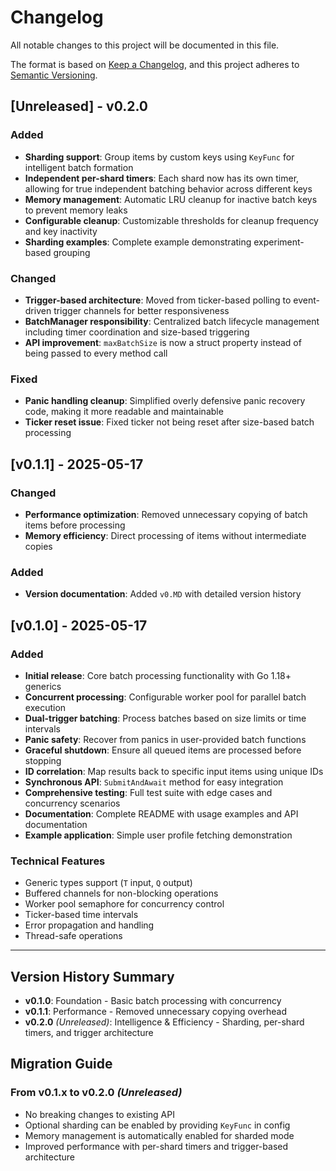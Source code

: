 # Changelog

All notable changes to this project will be documented in this file.

The format is based on [Keep a Changelog](https://keepachangelog.com/en/1.0.0/),
and this project adheres to [Semantic Versioning](https://semver.org/spec/v2.0.0.html).

## [Unreleased] - v0.2.0

### Added
- **Sharding support**: Group items by custom keys using `KeyFunc` for intelligent batch formation
- **Independent per-shard timers**: Each shard now has its own timer, allowing for true independent batching behavior across different keys
- **Memory management**: Automatic LRU cleanup for inactive batch keys to prevent memory leaks
- **Configurable cleanup**: Customizable thresholds for cleanup frequency and key inactivity
- **Sharding examples**: Complete example demonstrating experiment-based grouping

### Changed
- **Trigger-based architecture**: Moved from ticker-based polling to event-driven trigger channels for better responsiveness
- **BatchManager responsibility**: Centralized batch lifecycle management including timer coordination and size-based triggering
- **API improvement**: `maxBatchSize` is now a struct property instead of being passed to every method call

### Fixed
- **Panic handling cleanup**: Simplified overly defensive panic recovery code, making it more readable and maintainable
- **Ticker reset issue**: Fixed ticker not being reset after size-based batch processing

## [v0.1.1] - 2025-05-17

### Changed
- **Performance optimization**: Removed unnecessary copying of batch items before processing
- **Memory efficiency**: Direct processing of items without intermediate copies

### Added
- **Version documentation**: Added `v0.MD` with detailed version history

## [v0.1.0] - 2025-05-17

### Added
- **Initial release**: Core batch processing functionality with Go 1.18+ generics
- **Concurrent processing**: Configurable worker pool for parallel batch execution
- **Dual-trigger batching**: Process batches based on size limits or time intervals
- **Panic safety**: Recover from panics in user-provided batch functions
- **Graceful shutdown**: Ensure all queued items are processed before stopping
- **ID correlation**: Map results back to specific input items using unique IDs
- **Synchronous API**: `SubmitAndAwait` method for easy integration
- **Comprehensive testing**: Full test suite with edge cases and concurrency scenarios
- **Documentation**: Complete README with usage examples and API documentation
- **Example application**: Simple user profile fetching demonstration

### Technical Features
- Generic types support (`T` input, `Q` output)
- Buffered channels for non-blocking operations
- Worker pool semaphore for concurrency control
- Ticker-based time intervals
- Error propagation and handling
- Thread-safe operations

---

## Version History Summary

- **v0.1.0**: Foundation - Basic batch processing with concurrency
- **v0.1.1**: Performance - Removed unnecessary copying overhead  
- **v0.2.0** *(Unreleased)*: Intelligence & Efficiency - Sharding, per-shard timers, and trigger architecture

## Migration Guide

### From v0.1.x to v0.2.0 *(Unreleased)*
- No breaking changes to existing API
- Optional sharding can be enabled by providing `KeyFunc` in config
- Memory management is automatically enabled for sharded mode
- Improved performance with per-shard timers and trigger-based architecture
